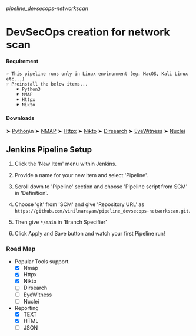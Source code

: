 ###### pipeline_devsecops-networkscan

# DevSecOps creation for network scan



#### Requirement
```
☞ This pipeline runs only in Linux environment (eg. MacOS, Kali Linux etc...)
☞ Preinstall the below items...
    ☛ Python3
    ☛ NMAP
    ☛ Httpx
    ☛ Nikto
```

#### Downloads

➤ [Python](https://www.python.org/)\n
➤ [NMAP](https://nmap.org/) 
➤ [Httpx](https://github.com/projectdiscovery/httpx)
➤ [Nikto](https://github.com/sullo/nikto)
➤ [Dirsearch](https://github.com/maurosoria/dirsearch)
➤ [EyeWitness](https://github.com/FortyNorthSecurity/EyeWitness)
➤ [Nuclei](https://github.com/projectdiscovery/nuclei)

## Jenkins Pipeline Setup

1. Click the 'New Item' menu within Jenkins.

2. Provide a name for your new item and select 'Pipeline'.

3. Scroll down to 'Pipeline' section and choose 'Pipeline script from SCM' in 'Definition'.

4. Choose 'git' from 'SCM' and give 'Repository URL' as `https://github.com/vinilnarayan/pipeline_devsecops-networkscan.git`.

5. Then give `*/main` in 'Branch Specifier'

6. Click Apply and Save button and watch your first Pipeline run!


### Road Map

 * Popular Tools support.
    - [x] Nmap
    - [x] Httpx
    - [x] Nikto
    - [ ] Dirsearch
    - [ ] EyeWitness
    - [ ] Nuclei
* Reporting
    - [x] TEXT
    - [x] HTML
    - [ ] JSON
